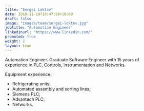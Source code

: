 ```yaml
---
title: "Sergei Loktev"
date: 2018-11-19T10:47:58+10:00
draft: false
image: "images/team/sergei-loktev.jpg"
jobtitle: "Automation Engineer"
linkedinurl: "https://www.linkedin.com/"
promoted: true
weight: 2
layout: team
---
```


Automation Engineer. Graduate Software Engineer with 15 years of experience in PLC, Controls, Instrumentation and Networks.

Equipment experience:
- Refrigerating units;
- Automated assembly and sorting lines;
- Siemens PLC;
- Advantech PLC;
- Networks.